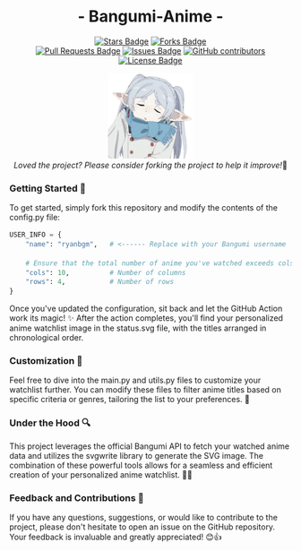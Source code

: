 <!-- English | [简体中文](./README_cn.md) -->

<div align="center">
<!-- 标题 -->

<h1 align="center">
  - Bangumi-Anime - 
</h1>

<!-- star数, fork数, pulls数, issues数, contributors数, 开源协议 -->
<a href="https://github.com/DrRyanHuang/bangumi-anime/stargazers"><img src="https://img.shields.io/github/stars/DrRyanHuang/bangumi-anime" alt="Stars Badge"/></a>
<a href="https://github.com/DrRyanHuang/bangumi-anime/network/members"><img src="https://img.shields.io/github/forks/DrRyanHuang/bangumi-anime" alt="Forks Badge"/></a>
<br/>
<a href="https://github.com/DrRyanHuang/bangumi-anime/pulls"><img src="https://img.shields.io/github/issues-pr/DrRyanHuang/bangumi-anime" alt="Pull Requests Badge"/></a>
<a href="https://github.com/DrRyanHuang/bangumi-anime/issues"><img src="https://img.shields.io/github/issues/DrRyanHuang/bangumi-anime" alt="Issues Badge"/></a>
<a href="https://github.com/DrRyanHuang/bangumi-anime/graphs/contributors"><img alt="GitHub contributors" src="https://img.shields.io/github/contributors/DrRyanHuang/bangumi-anime?color=2b9348"></a>
<a href="https://github.com/DrRyanHuang/bangumi-anime/blob/master/LICENSE"><img src="https://img.shields.io/github/license/DrRyanHuang/bangumi-anime?color=2b9348" alt="License Badge"/></a>





<!-- logo -->
<img alt="LOGO" src="logo/Frieren_sleep.png" width="30%"> </img>
<br/>
<i>Loved the project? Please consider forking the project to help it improve!</i>🌟

</div>


### Getting Started 🚀

To get started, simply fork this repository and modify the contents of the config.py file:


```python
USER_INFO = {
    "name": "ryanbgm",   # <------ Replace with your Bangumi username

    # Ensure that the total number of anime you've watched exceeds cols x rows
    "cols": 10,          # Number of columns
    "rows": 4,           # Number of rows
}
```

Once you've updated the configuration, sit back and let the GitHub Action work its magic! ✨ After the action completes, you'll find your personalized anime watchlist image in the status.svg file, with the titles arranged in chronological order.


### Customization 🎨

Feel free to dive into the main.py and utils.py files to customize your watchlist further. You can modify these files to filter anime titles based on specific criteria or genres, tailoring the list to your preferences. 🎯


### Under the Hood 🔍
This project leverages the official Bangumi API to fetch your watched anime data and utilizes the svgwrite library to generate the SVG image. The combination of these powerful tools allows for a seamless and efficient creation of your personalized anime watchlist. 🧩💡

### Feedback and Contributions 🙌
If you have any questions, suggestions, or would like to contribute to the project, please don't hesitate to open an issue on the GitHub repository. Your feedback is invaluable and greatly appreciated! 😊👍

